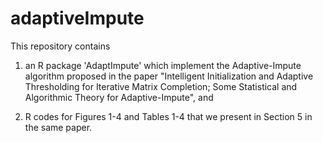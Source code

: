 # adaptiveImpute

This repository contains 

1) an R package 'AdaptImpute' which implement the Adaptive-Impute algorithm proposed in the paper
"Intelligent Initialization and Adaptive Thresholding for Iterative Matrix Completion; Some Statistical and Algorithmic Theory for 
Adaptive-Impute", and

2) R codes for Figures 1-4 and Tables 1-4 that we present in Section 5 in the same paper. 
